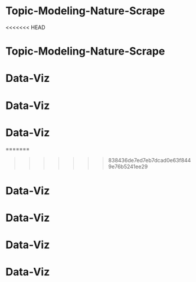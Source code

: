 # Topic-Modeling-Nature-Scrape
<<<<<<< HEAD
# Topic-Modeling-Nature-Scrape
# Data-Viz
# Data-Viz
# Data-Viz
=======
>>>>>>> 838436de7ed7eb7dcad0e63f8449e76b5241ee29
# Data-Viz
# Data-Viz
# Data-Viz
# Data-Viz
